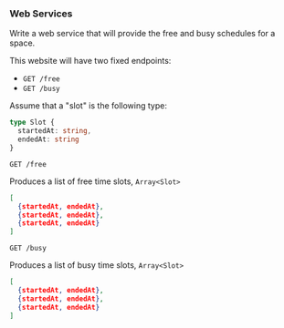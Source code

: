 ### Web Services

Write a web service that will provide the free and busy schedules for a space.

This website will have two fixed endpoints:
- `GET /free`
- `GET /busy`

Assume that a "slot" is the following type:
```ts
type Slot {
  startedAt: string,
  endedAt: string
}
```

```
GET /free
```
Produces a list of free time slots, `Array<Slot>`

```json
[
  {startedAt, endedAt},
  {startedAt, endedAt},
  {startedAt, endedAt}
]
```

```
GET /busy
```
Produces a list of busy time slots, `Array<Slot>`
```json
[
  {startedAt, endedAt},
  {startedAt, endedAt},
  {startedAt, endedAt}
]
```
